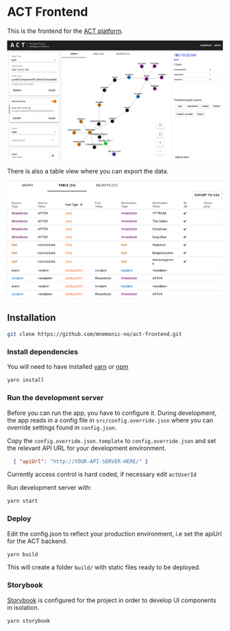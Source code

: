 # ACT Frontend

This is the frontend for the [ACT platform](https://github.com/mnemonic-no/act-platform).   

<p><img src="act-graph.png" alt="ACT Graph view" width="871px" /></p>

There is also a table view where you can export the data.

<p><img src="act-table.png" alt="ACT Table view" width="871px" /></p>  


## Installation

```bash
git clone https://github.com/mnemonic-no/act-frontend.git
```

### Install dependencies

You will need to have installed [yarn](https://yarnpkg.com) or [npm](https://www.npmjs.com/get-npm)

```bash
yarn install
```

### Run the development server
Before you can run the app, you have to configure it. During development, the app reads in a config file in 
`src/config.override.json` where you can override settings found in `config.json`.

Copy the `config.override.json.template` to  `config.override.json` and set the relevant API URL for your development 
environment. 

```json
  { "apiUrl": "http://YOUR-API-SERVER-HERE/" }
```

Currently access control is hard coded, if necessary edit `actUserId`

Run development server with:

```bash
yarn start
```

### Deploy

Edit the config.json to reflect your production environment, i.e set the apiUrl for the ACT backend.


```bash
yarn build
```

This will create a folder `build/` with static files ready to be deployed.


### Storybook

[Storybook](https://github.com/storybookjs/storybook) is configured for the project in order to develop UI components in isolation.

```bash
yarn storybook
```